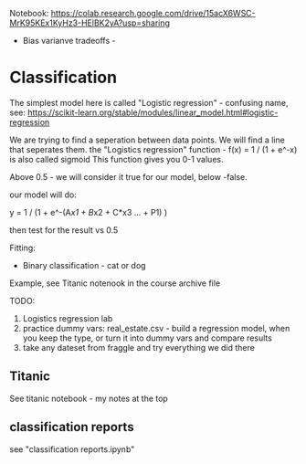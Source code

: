 Notebook: https://colab.research.google.com/drive/15acX6WSC-MrK95KEx1KyHz3-HElBK2yA?usp=sharing

* Bias varianve tradeoffs - 

# Classification
The simplest model here is called "Logistic regression" - confusing name, see:
https://scikit-learn.org/stable/modules/linear_model.html#logistic-regression

We are trying to find a seperation between data points.
We will find a line that seperates them. 
the "Logistics regression" function - f(x) = 1 / (1 + e^-x)
is also called sigmoid
This function gives you 0-1 values.

Above 0.5 - we will consider it true for our model, below -false.

our model will do:

y = 1 / (1 + e^-(A*x1 + B*x2 + C*x3 ... + P1) )

then test for the result vs 0.5

Fitting: 
* Binary classification - cat or dog

Example, see Titanic notenook in the course archive file

TODO: 
1. Logistics regression lab
2. practice dummy vars: real_estate.csv - build a regression model, when you keep the type, or turn it into dummy vars and compare results
3. take any dateset from fraggle and try everything we did there

## Titanic
See titanic notebook - my notes at the top

## classification reports
see "classification reports.ipynb"



